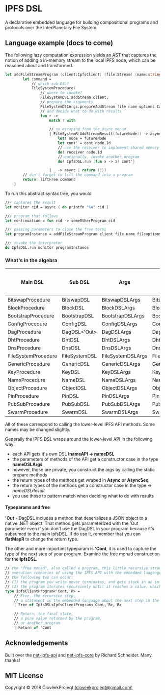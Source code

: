 # IPFS DSL

A declarative embedded language for building compositional programs and protocols over the InterPlanetary File System.

## Language example (docs to come)

The following lazy computation expression yields an AST that captures the notion of adding a in-memory stream to the local IPFS node, which can be reasoned about and transformed.

```fsharp
let addFileStreamProgram (client:IpfsClient) (file:Stream) (name:string) (options:AddFileOptions) (receiver:Cid -> Async<unit>) (cont:Cid -> IpfsClientProgram<Async<unit>,'b>)= ipfs {
        let command =
            // which sub-DSL?
            FileSystemProcedure(
                // where to invoke?
                FileSystemDSL.addStream client,
                // prepare the arguments
                FileSystemDSLArgs.prepareAddStream file name options Cancellation.dontUse,
                // and decide what to do with results
                fun r ->
                    match r with

                    // no escaping from the async monad
                    | FileSystemR(AddStreamResult(futureNode)) -> async {
                        let! node = futureNode
                        let cont' = cont node.Id
                        // use the receiver to implement shared memory model
                        do! receiver node.Id
                        // optionally, invoke another program
                        do! IpfsDSL.run (fun x -> x) cont'}

                    | _ -> async { return ()})
        // don't forget to lift the command into a program
        return! liftFree command
    }
```

To run this abstract syntax tree, you would

```fsharp
/// captures the result
let monitor cid = async { do printfn "%A" cid }

/// program that follows
let continuation = fun cid -> someOtherProgram cid

/// passing parameters to close the free terms
let programInstance = addFileStreamProgram client file name fileoptions monitor continuation

/// invoke the interpreter
do IpfsDSL.run monitor programInstance
```

### What's in the algebra

Main DSL | Sub DSL | Args | Result | Low-level API docs
---------|---------|------|--------|-------------------
BitswapProcedure | BitswapDSL | BitswapDSLArgs | BitswapDSLResult | [read](https://richardschneider.github.io/net-ipfs-core/api/Ipfs.CoreApi.IBitswapApi.html)
BlockProcedure | BlockDSL | BlockDSLArgs | BlockDSLResult | [read](https://richardschneider.github.io/net-ipfs-core/api/Ipfs.CoreApi.IBlockApi.html)
BootstrapProcedure | BootstrapDSL | BootstrapDSLArgs | BootstrapDSLResult | [read](https://richardschneider.github.io/net-ipfs-core/api/Ipfs.CoreApi.IBootstrapApi.html)
ConfigProcedure | ConfigDSL | ConfigDSLArgs | ConfigDSLResult | [read](https://richardschneider.github.io/net-ipfs-core/api/Ipfs.CoreApi.IConfigApi.html)
DagProcedure | DagDSL<'Out> | DagDSLArgs | DagDSLResult<'Out> | [read](https://richardschneider.github.io/net-ipfs-core/api/Ipfs.CoreApi.IDagApi.html)
DhtProcedure | DhtDSL | DhtDSLArgs | DhtDSLResult | [read](https://richardschneider.github.io/net-ipfs-core/api/Ipfs.CoreApi.IDhtApi.html)
DnsProcedure | DnsDSL | DnsDSLArgs | DnsDSLResult | [read](https://richardschneider.github.io/net-ipfs-core/api/Ipfs.CoreApi.IDnsApi.html)
FileSystemProcedure | FileSystemDSL | FileSystemDSLArgs | FileSystemDSLResult | [read](https://richardschneider.github.io/net-ipfs-core/api/Ipfs.CoreApi.IFileSystemApi.html)
GenericProcedure | GenericDSL | GenericDSLArgs | GenericDSLResult | [read](https://richardschneider.github.io/net-ipfs-core/api/Ipfs.CoreApi.IGenericApi.html)
KeyProcedure | KeyDSL | KeyDSLArgs | KeyDSLResult | [read](https://richardschneider.github.io/net-ipfs-core/api/Ipfs.CoreApi.IKeyApi.html)
NameProcedure | NameDSL | NameDSLArgs | NameDSLResult | [read](https://richardschneider.github.io/net-ipfs-core/api/Ipfs.CoreApi.INameApi.html)
ObjectProcedure | ObjectDSL | ObjectDSLArgs | ObjectDSLResult | [read](https://richardschneider.github.io/net-ipfs-core/api/Ipfs.CoreApi.IObjectApi.html)
PinProcedure | PinDSL | PinDSLArgs | PinDSLResult | [read](https://richardschneider.github.io/net-ipfs-core/api/Ipfs.CoreApi.IPinApi.html)
PubSubProcedure | PubSubDSL | PubSubDSLArgs | PubSubDSLResult | [read](https://richardschneider.github.io/net-ipfs-core/api/Ipfs.CoreApi.IPubSubApi.html)
SwarmProcedure | SwarmDSL | SwarmDSLArgs | SwarmDSLResult | [read](https://richardschneider.github.io/net-ipfs-core/api/Ipfs.CoreApi.ISwarmApi.html)

All of these correspond to calling the lower-level IPFS API methods. Some names may be changed slightly.

Generally the IPFS DSL wraps around the lower-level API in the following way:

- each API gets it's own DSL **InameAPI -> nameDSL**
- the parameters of methods of the API get a constructor case in the type **nameDSLArgs**
- however, those are private, you construct the args by calling the static prepare methods
- the return types of the methods get wraped in **Async** or **AsyncSeq**
- the return types of the methods get a constructor case in the type => *nameDSLResult*
- you use those to pattern match when deciding what to do with results

#### Typeparams and free

**'Out** - DagDSL includes a method that deserializes a JSON object to a native .NET object. That method gets parameterized with the 'Out parameter even if you don't use the DagDSL in your program because it's subsumed to the main IpfsDSL. If do use it, remember that you can **flatMapR** to change the return type.

The other and more important typeparam is **'Cont**, it is used to capture the type of the next step of your program. Examine the free monad construction for the **IpfsDSL**.

```fsharp
// the "free monad", also called a program, this little recursive structure models all possible
// execution scenarios of using the IPFS API with the embedded langauge, more precisely,
// the following two can occur:
// (1) the program you write never terminates, and gets stuck in an infinite recursive loop
// (2) the program iterates recursively until it reaches a value, which it returns andterminates
type IpfsClientProgram<'Cont,'R> =
    // Free, the recursive step,
    // a statement in the embedded language about the next step in the program
    | Free of IpfsDSL<IpfsClientProgram<'Cont,'R>,'R>

    // Return, the final state,
    // a pure value returned by the program,
    // or another program
    | Return of 'Cont
```

## Acknowledgements

Built over the [net-ipfs-api](https://github.com/richardschneider/net-ipfs-api) and [net-ipfs-core](https://github.com/richardschneider/net-ipfs-core) by Richard Schneider. Many thanks!

## MIT License

Copyright © 2018 ČlovëekProjeqt [(cloveekprojeqt@gmail.com)](mailto:cloveekprojeqt@gmail.com) 